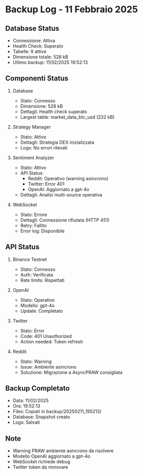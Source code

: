 # Backup Log - 11 Febbraio 2025

## Database Status
- Connessione: Attiva
- Health Check: Superato
- Tabelle: 9 attive
- Dimensione totale: 528 kB
- Ultimo backup: 11/02/2025 19:52:13

## Componenti Status
1. Database
   - Stato: Connesso
   - Dimensione: 528 kB
   - Dettagli: Health check superato
   - Largest table: market_data_btc_usd (232 kB)

2. Strategy Manager
   - Stato: Attivo
   - Dettagli: Strategia DEX inizializzata
   - Logs: No errori rilevati

3. Sentiment Analyzer
   - Stato: Attivo
   - API Status:
     - Reddit: Operativo (warning asincrono)
     - Twitter: Error 401
     - OpenAI: Aggiornato a gpt-4o
   - Dettagli: Analisi multi-source operativa

4. WebSocket
   - Stato: Errore
   - Dettagli: Connessione rifiutata (HTTP 451)
   - Retry: Fallito
   - Error log: Disponibile

## API Status
1. Binance Testnet
   - Stato: Connesso
   - Auth: Verificata
   - Rate limits: Rispettati

2. OpenAI
   - Stato: Operativo
   - Modello: gpt-4o
   - Update: Completato

3. Twitter
   - Stato: Error
   - Code: 401 Unauthorized
   - Action needed: Token refresh

4. Reddit
   - Stato: Warning
   - Issue: Ambiente asincrono
   - Soluzione: Migrazione a AsyncPRAW consigliata

## Backup Completato
- Data: 11/02/2025
- Ora: 19:52:13
- Files: Copiati in backup/20250211_195213/
- Database: Snapshot creato
- Logs: Salvati

## Note
- Warning PRAW ambiente asincrono da risolvere
- Modello OpenAI aggiornato a gpt-4o
- WebSocket richiede debug
- Twitter token da rinnovare